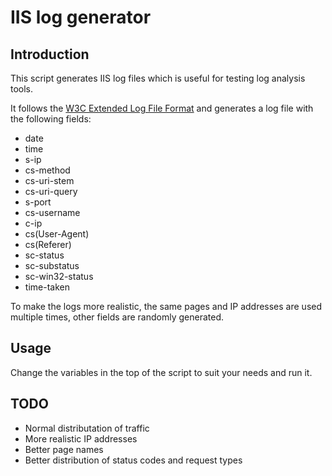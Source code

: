 # IIS log generator
## Introduction
This script generates IIS log files which is useful for testing log analysis tools.

It follows the [W3C Extended Log File Format](https://www.w3.org/TR/WD-logfile.html) and generates a log file with the following fields:

- date
- time
- s-ip
- cs-method
- cs-uri-stem
- cs-uri-query
- s-port
- cs-username
- c-ip
- cs(User-Agent)
- cs(Referer)
- sc-status
- sc-substatus
- sc-win32-status
- time-taken

To make the logs more realistic, the same pages and IP addresses are used multiple times, other fields are randomly generated.

## Usage
Change the variables in the top of the script to suit your needs and run it.


## TODO
- Normal distributation of traffic 
- More realistic IP addresses 
- Better page names
- Better distribution of status codes and request types